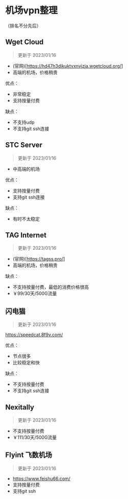 # 机场vpn整理
（排名不分先后）

## Wget Cloud

> 更新于 2023/01/16

* (官网)[https://hd47h3dikuktvxnvjzja.wgetcloud.org/]
* 高端的机场，价格稍贵
  
优点：
* 非常稳定
* 支持按量付费

缺点：
* 不支持udp
* 不支持git ssh连接

## STC Server

> 更新于 2023/01/16

* 中高端的机场

优点：
* 支持按量付费
* 支持git ssh连接

缺点：
* 有时不太稳定


## TAG Internet

> 更新于 2023/01/16

* (官网)[https://tagss.pro/]
* 高端的机场，价格稍贵

缺点：
* 不支持按量付费，最低的消费价格很高
* ￥99/30天/500G流量


## 闪电猫

> 更新于 2023/01/16

https://speedcat.8f9v.com/

优点：
* 节点很多
* 比较稳定和快

缺点：
* 不支持按量付费
* 不支持git ssh连接


## Nexitally

> 更新于 2023/01/16

* 不支持按量付费
* ￥111/30天/500G流量


## Flyint 飞数机场

> 更新于 2023/01/16

* https://www.feishu66.com/
* 支持按量付费
* 支持git ssh
